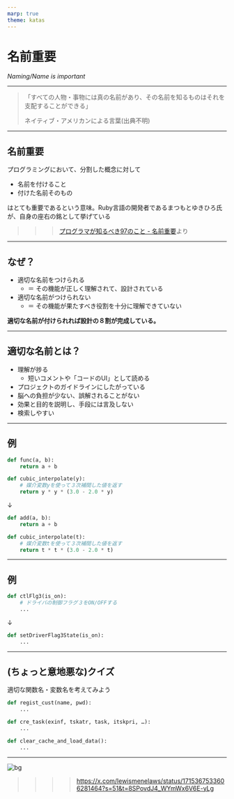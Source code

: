 ```yaml
---
marp: true
theme: katas
---
```

<!-- 
size: 16:9
paginate: true
-->
<!-- header: 勉強会#-->
<script type="module">
  import mermaid from 'https://cdn.jsdelivr.net/npm/mermaid@10/dist/mermaid.esm.min.mjs';
  mermaid.initialize({ startOnLoad: true });
</script>

# 名前重要

_Naming/Name is important_

---

> 「すべての人物・事物には真の名前があり、その名前を知るものはそれを支配することができる」  
> 
> ネイティブ・アメリカンによる言葉(出典不明)

<!-- 旧約聖書の神の名は、正しく発音できないよう「YHWH」になっている。グリム童話の「ルンペルシュティルツヒェン」（独: Rumpelstilzchen）もある。他にも千と千尋の神隠しでは湯婆婆が名前を知って支配しているなど、名前を理解することの重要性は枚挙にいとまがない -->

---

## 名前重要

プログラミングにおいて、分割した概念に対して

* 名前を付けること
* 付けた名前そのもの

はとても重要であるという意味。Ruby言語の開発者であるまつもとゆきひろ氏が、自身の座右の銘として挙げている

>>> [プログラマが知るべき97のこと - 名前重要](https://xn--97-273ae6a4irb6e2hsoiozc2g4b8082p.com/%E3%82%A8%E3%83%83%E3%82%BB%E3%82%A4/%E5%90%8D%E5%89%8D%E9%87%8D%E8%A6%81/)より

---

## なぜ？

* 適切な名前をつけられる
    * ＝ その機能が正しく理解されて、設計されている
* 適切な名前がつけられない
    * ＝ その機能が果たすべき役割を十分に理解できていない

**適切な名前が付けられれば設計の８割が完成している。**

---

## 適切な名前とは？

* 理解が捗る
    * 短いコメントや「コードのUI」として読める
* プロジェクトのガイドラインにしたがっている
* 脳への負担が少ない、誤解されることがない
* 効果と目的を説明し、手段には言及しない
* 検索しやすい

---

## 例

```py
def func(a, b):
    return a + b

def cubic_interpolate(y):
    # 媒介変数yを使って３次補間した値を返す
    return y * y * (3.0 - 2.0 * y)
```
↓
```py
def add(a, b):
    return a + b

def cubic_interpolate(t):
    # 媒介変数tを使って３次補間した値を返す
    return t * t * (3.0 - 2.0 * t)
```

---

## 例

```py
def ctlFlg3(is_on):
    # ドライバの制御フラグ３をON/OFFする
    ...
```
↓
```py
def setDriverFlag3State(is_on):
    ...
```

---

## (ちょっと意地悪な)クイズ

適切な関数名・変数名を考えてみよう

```py
def regist_cust(name, pwd):
    ...

def cre_task(exinf, tskatr, task, itskpri, …):
    ...

def clear_cache_and_load_data():
    ...
```

---

![bg](https://pbs.twimg.com/media/F841re7XIAA67ad?format=jpg&name=large)

>>>> https://x.com/lewismenelaws/status/1715367533606281464?s=51&t=8SPovdJ4_WYmWx6V6E-yLg